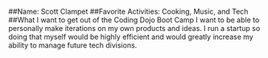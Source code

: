 ##Name:
Scott Clampet
##Favorite Activities:
Cooking, Music, and Tech
##What I want to get out of the Coding Dojo Boot Camp
I want to be able to personally make iterations on my own products and ideas. I run a startup so doing that myself would be highly efficient and would greatly increase my ability to manage future tech divisions.
